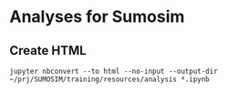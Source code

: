 # Analyses for Sumosim

## Create HTML

`jupyter nbconvert --to html --no-input --output-dir ~/prj/SUMOSIM/training/resources/analysis *.ipynb`

